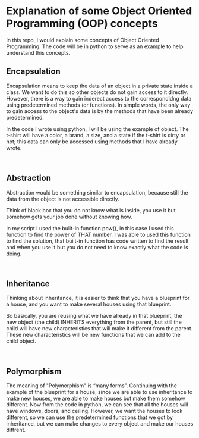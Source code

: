 # Explanation of some Object Oriented Programming (OOP) concepts
In this repo, I would explain some concepts of Object Oriented Programming. The code will be in python to serve as an example to help understand this concepts.


## Encapsulation
Encapsulation means to keep the data of an object in a private state inside a class. We want to do this so other objects do not gain access to it directly. However, there is a way to gain inderect access to the correspondidng data using predetermined methods (or functions). In simple words, the only way to gain access to the object's data is by the methods that have been already predetermined.  

In the code I wrote using python, I will be using the example of  object. The t-shirt will have a color, a brand, a size, and a state if the t-shirt is dirty or not; this data can only be accessed using methods that I have already wrote.

<br>


## Abstraction
Abstraction would be something similar to encapsulation, because still the data from the object is not accessible directly.

Think of black box that you do not know what is inside, you use it but somehow gets your job done without knowing how. 

In my script I used the built-in function pow(), in this case I used this function to find the power of THAT number. I was able to used this function to find the solution, that built-in function has code written to find the result and when you use it but you do not need to know exactly what the code is doing.

<br>


## Inheritance
Thinking about inheritance, it is easier to think that you have a blueprint for a house, and you want to make several houses using that blueprint.

So basically, you are reusing what we have already in that blueprint, the new object (the child) INHERITS everything from the parent, but still the child will have new characteristics that will make it different from the parent. These new characteristics will be new functions that we can add to the child object.

<br>


## Polymorphism
The meaning of "Polymorphism" is “many forms”. Continuing with the example of the blueprint for a house, since we are able to use inheritance to make new houses, we are able to make houses but make them somehow different. Now from the code in python, we can see that all the houses will have windows, doors, and ceiling. However, we want the houses to look different, so we can use the predetermined functions that we got by inheritance, but we can make changes to every object and make our houses diffrent.
